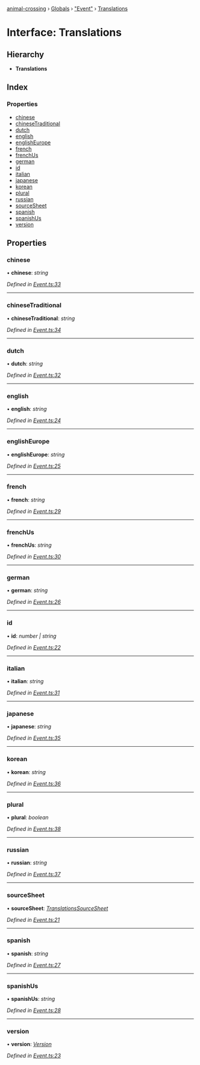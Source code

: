 [animal-crossing](../README.md) › [Globals](../globals.md) › ["Event"](../modules/_event_.md) › [Translations](_event_.translations.md)

# Interface: Translations

## Hierarchy

* **Translations**

## Index

### Properties

* [chinese](_event_.translations.md#chinese)
* [chineseTraditional](_event_.translations.md#chinesetraditional)
* [dutch](_event_.translations.md#dutch)
* [english](_event_.translations.md#english)
* [englishEurope](_event_.translations.md#englisheurope)
* [french](_event_.translations.md#french)
* [frenchUs](_event_.translations.md#frenchus)
* [german](_event_.translations.md#german)
* [id](_event_.translations.md#id)
* [italian](_event_.translations.md#italian)
* [japanese](_event_.translations.md#japanese)
* [korean](_event_.translations.md#korean)
* [plural](_event_.translations.md#plural)
* [russian](_event_.translations.md#russian)
* [sourceSheet](_event_.translations.md#sourcesheet)
* [spanish](_event_.translations.md#spanish)
* [spanishUs](_event_.translations.md#spanishus)
* [version](_event_.translations.md#version)

## Properties

###  chinese

• **chinese**: *string*

*Defined in [Event.ts:33](https://github.com/Norviah/animal-crossing/blob/7daadc1/module/types/Event.ts#L33)*

___

###  chineseTraditional

• **chineseTraditional**: *string*

*Defined in [Event.ts:34](https://github.com/Norviah/animal-crossing/blob/7daadc1/module/types/Event.ts#L34)*

___

###  dutch

• **dutch**: *string*

*Defined in [Event.ts:32](https://github.com/Norviah/animal-crossing/blob/7daadc1/module/types/Event.ts#L32)*

___

###  english

• **english**: *string*

*Defined in [Event.ts:24](https://github.com/Norviah/animal-crossing/blob/7daadc1/module/types/Event.ts#L24)*

___

###  englishEurope

• **englishEurope**: *string*

*Defined in [Event.ts:25](https://github.com/Norviah/animal-crossing/blob/7daadc1/module/types/Event.ts#L25)*

___

###  french

• **french**: *string*

*Defined in [Event.ts:29](https://github.com/Norviah/animal-crossing/blob/7daadc1/module/types/Event.ts#L29)*

___

###  frenchUs

• **frenchUs**: *string*

*Defined in [Event.ts:30](https://github.com/Norviah/animal-crossing/blob/7daadc1/module/types/Event.ts#L30)*

___

###  german

• **german**: *string*

*Defined in [Event.ts:26](https://github.com/Norviah/animal-crossing/blob/7daadc1/module/types/Event.ts#L26)*

___

###  id

• **id**: *number | string*

*Defined in [Event.ts:22](https://github.com/Norviah/animal-crossing/blob/7daadc1/module/types/Event.ts#L22)*

___

###  italian

• **italian**: *string*

*Defined in [Event.ts:31](https://github.com/Norviah/animal-crossing/blob/7daadc1/module/types/Event.ts#L31)*

___

###  japanese

• **japanese**: *string*

*Defined in [Event.ts:35](https://github.com/Norviah/animal-crossing/blob/7daadc1/module/types/Event.ts#L35)*

___

###  korean

• **korean**: *string*

*Defined in [Event.ts:36](https://github.com/Norviah/animal-crossing/blob/7daadc1/module/types/Event.ts#L36)*

___

###  plural

• **plural**: *boolean*

*Defined in [Event.ts:38](https://github.com/Norviah/animal-crossing/blob/7daadc1/module/types/Event.ts#L38)*

___

###  russian

• **russian**: *string*

*Defined in [Event.ts:37](https://github.com/Norviah/animal-crossing/blob/7daadc1/module/types/Event.ts#L37)*

___

###  sourceSheet

• **sourceSheet**: *[TranslationsSourceSheet](../enums/_event_.translationssourcesheet.md)*

*Defined in [Event.ts:21](https://github.com/Norviah/animal-crossing/blob/7daadc1/module/types/Event.ts#L21)*

___

###  spanish

• **spanish**: *string*

*Defined in [Event.ts:27](https://github.com/Norviah/animal-crossing/blob/7daadc1/module/types/Event.ts#L27)*

___

###  spanishUs

• **spanishUs**: *string*

*Defined in [Event.ts:28](https://github.com/Norviah/animal-crossing/blob/7daadc1/module/types/Event.ts#L28)*

___

###  version

• **version**: *[Version](../enums/_event_.version.md)*

*Defined in [Event.ts:23](https://github.com/Norviah/animal-crossing/blob/7daadc1/module/types/Event.ts#L23)*
